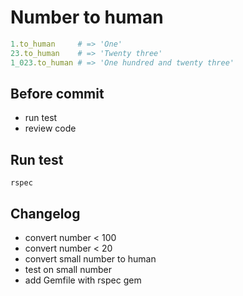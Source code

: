 # Number to human

```ruby
1.to_human     # => 'One'
23.to_human    # => 'Twenty three'
1_023.to_human # => 'One hundred and twenty three'
```

## Before commit
* run test
* review code

## Run test
```rspec```

## Changelog
- convert number < 100
- convert number < 20
- convert small number to human
- test on small number
- add Gemfile with rspec gem

